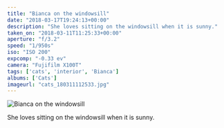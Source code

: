 ```yaml
---
title: "Bianca on the windowsill"
date: "2018-03-17T19:24:13+00:00"
description: "She loves sitting on the windowsill when it is sunny."
taken_on: "2018-03-11T11:25:33+00:00"
aperture: "f/3.2"
speed: "1/950s"
iso: "ISO 200"
expcomp: "-0.33 ev"
camera: "Fujifilm X100T"
tags: ['cats', 'interior', 'Bianca']
albums: ['Cats']
imageurl: "cats_180311112533.jpg"
---
```


![Bianca on the windowsill](https://wingsopenwide-images.s3.amazonaws.com/s/cats_180311112533.jpg)

She loves sitting on the windowsill when it is sunny.